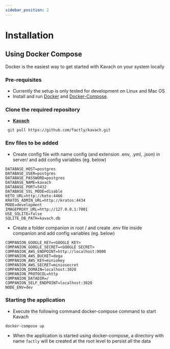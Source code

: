 ```yaml
---
sidebar_position: 2
---
```


# Installation

## Using Docker Compose 
Docker is the easiest way to get started with Kavach on your system locally

### Pre-requisites
- Currently the setup is only tested for development on Linux and Mac OS
- Install and run [Docker](https://docs.docker.com/engine/install/) and [Docker-Compose](https://docs.docker.com/engine/install/).

### Clone the required repository
- **[Kavach](https://github.com/factly/kavach)**
```
 git pull https://github.com/factly/kavach.git
```

### Env files to be added
- Create config file with name config (and extension .env, .yml, .json) in server/ and add config variables (eg. below)
```
DATABASE_HOST=postgres 
DATABASE_USER=postgres
DATABASE_PASSWORD=postgres
DATABASE_NAME=kavach 
DATABASE_PORT=5432 
DATABASE_SSL_MODE=disable
KETO_URL=http://keto:4466
KRATOS_ADMIN_URL=http://kratos:4434
MODE=development
IMAGEPROXY_URL=http://127.0.0.1:7001
USE_SQLITE=false
SQLITE_DB_PATH=kavach.db
```
- Create a folder companion in root / and create .env file inside companion and add config variables (eg. below)
```
COMPANION_GOOGLE_KEY=<GOOGLE KEY>
COMPANION_GOOGLE_SECRET=<GOOGLE SECRET>
COMPANION_AWS_ENDPOINT=http://localhost:9000
COMPANION_AWS_BUCKET=dega
COMPANION_AWS_KEY=miniokey 
COMPANION_AWS_SECRET=miniosecret
COMPANION_DOMAIN=localhost:3020
COMPANION_PROTOCOL=http
COMPANION_DATADIR=/
COMPANION_SELF_ENDPOINT=localhost:3020
NODE_ENV=dev
```

### Starting the application
- Execute the following command docker-compose command to start Kavach
```
docker-compose up
```
- When the application is started using docker-compose, a directory with name ```factly``` will be created at the root level to persist all the data
